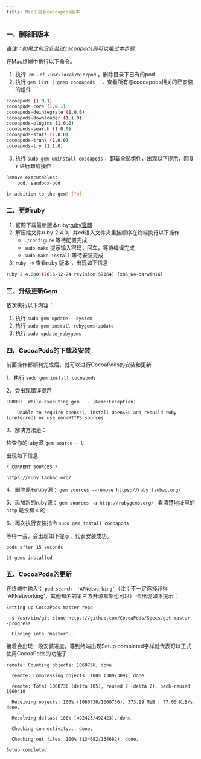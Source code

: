 ```yaml
---
title: Mac下更新cocoapods版本
---
```

### 一、删除旧版本

*备注：如果之前没安装过cocoapods则可以略过本步骤*

在Mac终端中执行以下命令。

1. 执行` rm -rf /usr/local/bin/pod` ，删除目录下已有的pod
2. 执行 `gem list | grep cocoapods  ` ，查看所有与cocoapods相关的已安装的组件

``` bash
cocoapods (1.0.1)
cocoapods-core (1.0.1)
cocoapods-deintegrate (1.0.0)
cocoapods-downloader (1.1.0)
cocoapods-plugins (1.0.0)
cocoapods-search (1.0.0)
cocoapods-stats (1.0.0)
cocoapods-trunk (1.0.0)
cocoapods-try (1.1.0)
```

3. 执行 `sudo gem uninstall cocoapods` ，卸载全部组件，出现以下提示，回复 `Y` 进行卸载操作

``` bash
Remove executables:
	pod, sandbox-pod

in addition to the gem? [Yn]
```

### 二、更新ruby

1. 官网下载最新版本ruby:[ruby官网](http://www.ruby-lang.org/en/downloads/)
2. 解压缩文件ruby-2.4.0，并cd进入文件夹里按顺序在终端执行以下操作
   - `./configure` 等待配置完成
   - `sudo make` 提示输入密码，回车，等待编译完成
   - `sudo make install` 等待安装完成
3. `ruby -v` 查看ruby 版本 ，出现如下信息

``` bash
ruby 2.4.0p0 (2016-12-24 revision 57164) [x86_64-darwin16]
```

### 三、升级更新Gem

依次执行以下内容：

1. 执行 `sudo gem update --system`
2. 执行 `sudo gem install rubygems-update`
3. 执行 `sudo update_rubygems`

### 四、CocoaPods的下载及安装

前面操作都顺利完成后，就可以进行CocoaPods的安装和更新

1、执行 `sudo gem install cocoapods`

2、会出现错误提示

```
ERROR:  While executing gem ... (Gem::Exception)

    Unable to require openssl, install OpenSSL and rebuild ruby (preferred) or use non-HTTPS sources
```

3、解决方法是：

检查你的ruby源 `gem source - l`

出现如下信息

```
* CURRENT SOURCES *

https://ruby.taobao.org/
```

4、删除原有ruby源： `gem sources --remove https://ruby.taobao.org/`

5、添加新的ruby源： `gem sources -a http://rubygems.org/ ` 看清楚地址里的 `http` 是没有 `s` 的

6、再次执行安装指令  `sudo gem install cocoapods`

等待一会，会出现如下提示，代表安装成功。

```
pods after 15 seconds

28 gems installed
```

### 五、CocoaPods的更新

在终端中输入： `pod search  'AFNetworking'`（注：不一定选择非得 'AFNetworking'，其他知名的第三方开源框架也可以） 会出现如下提示：

```
Setting up CocoaPods master repo

  $ /usr/bin/git clone https://github.com/CocoaPods/Specs.git master --progress

  Cloning into 'master'...
```

接着会出现一段安装进度，等到终端出现Setup completed字样就代表可以正式使用CocoaPods的功能了

```
remote: Counting objects: 1060736, done.        

  remote: Compressing objects: 100% (309/309), done.        

  remote: Total 1060736 (delta 105), reused 2 (delta 2), pack-reused 1060410        

  Receiving objects: 100% (1060736/1060736), 373.19 MiB | 77.00 KiB/s, done.

  Resolving deltas: 100% (492423/492423), done.

  Checking connectivity... done.

  Checking out files: 100% (134682/134682), done.

Setup completed
```

